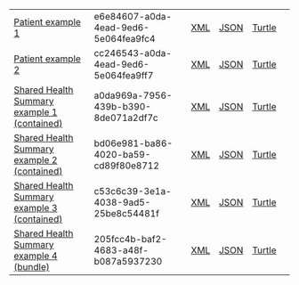 <table class="list" width="100%">
           <tr>
                <td><a href="Patient-e6e84607-a0da-4ead-9ed6-5e064fea9fc4.html">Patient example 1</a></td>
                <td>e6e84607-a0da-4ead-9ed6-5e064fea9fc4</td>
                <td><a href="Patient-e6e84607-a0da-4ead-9ed6-5e064fea9fc4.xml.html">XML</a></td>
                <td><a href="Patient-e6e84607-a0da-4ead-9ed6-5e064fea9fc4.json.html">JSON</a></td>
                <td><a href="Patient-e6e84607-a0da-4ead-9ed6-5e064fea9fc4.ttl.html">Turtle</a></td>
                <td></td>
            </tr>
            <tr>
                <td><a href="Patient-cc246543-a0da-4ead-9ed6-5e064fea9ff7.html">Patient example 2</a></td>
                <td>cc246543-a0da-4ead-9ed6-5e064fea9ff7</td>
                <td><a href="Patient-cc246543-a0da-4ead-9ed6-5e064fea9ff7.xml.html">XML</a></td>
                <td><a href="Patient-cc246543-a0da-4ead-9ed6-5e064fea9ff7.json.html">JSON</a></td>
                <td><a href="Patient-cc246543-a0da-4ead-9ed6-5e064fea9ff7.ttl.html">Turtle</a></td>
                <td></td>
            </tr>
            <tr>
                <td><a href="Composition-a0da969a-7956-439b-b390-8de071a2df7c.html">Shared Health Summary example 1 (contained)</a></td>
                <td>a0da969a-7956-439b-b390-8de071a2df7c</td>
                <td><a href="Composition-a0da969a-7956-439b-b390-8de071a2df7c.xml.html">XML</a></td>
                <td><a href="Composition-a0da969a-7956-439b-b390-8de071a2df7c.json.html">JSON</a></td>
                <td><a href="Composition-a0da969a-7956-439b-b390-8de071a2df7c.ttl.html">Turtle</a></td>
                <td></td>
            </tr>
            <tr>
                <td><a href="Composition-bd06e981-ba86-4020-ba59-cd89f80e8712.html">Shared Health Summary example 2 (contained)</a></td>
                <td>bd06e981-ba86-4020-ba59-cd89f80e8712</td>
                <td><a href="Composition-bd06e981-ba86-4020-ba59-cd89f80e8712.xml.html">XML</a></td>
                <td><a href="Composition-bd06e981-ba86-4020-ba59-cd89f80e8712.json.html">JSON</a></td>
                <td><a href="Composition-bd06e981-ba86-4020-ba59-cd89f80e8712.ttl.html">Turtle</a></td>
                <td></td>
            </tr>
            <tr>
                <td><a href="Composition-c53c6c39-3e1a-4038-9ad5-25be8c54481f.html">Shared Health Summary example 3 (contained)</a></td>
                <td>c53c6c39-3e1a-4038-9ad5-25be8c54481f</td>
                <td><a href="Composition-c53c6c39-3e1a-4038-9ad5-25be8c54481f.xml.html">XML</a></td>
                <td><a href="Composition-c53c6c39-3e1a-4038-9ad5-25be8c54481f.json.html">JSON</a></td>
                <td><a href="Composition-c53c6c39-3e1a-4038-9ad5-25be8c54481f.ttl.html">Turtle</a></td>
                <td></td>
            </tr>
            <tr>
                <td><a href="Bundle-205fcc4b-baf2-4683-a48f-b087a5937230.html">Shared Health Summary example 4 (bundle)</a></td>
                <td>205fcc4b-baf2-4683-a48f-b087a5937230</td>
                <td><a href="Bundle-205fcc4b-baf2-4683-a48f-b087a5937230.xml.html">XML</a></td>
                <td><a href="Bundle-205fcc4b-baf2-4683-a48f-b087a5937230.json.html">JSON</a></td>
                <td><a href="Bundle-205fcc4b-baf2-4683-a48f-b087a5937230.ttl.html">Turtle</a></td>
                <td></td>
            </tr>
 </table>